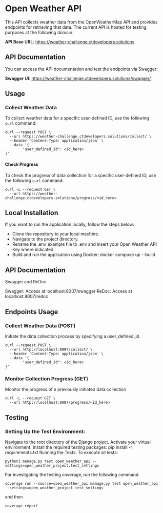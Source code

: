 # Open Weather API

This API collects weather data from the OpenWeatherMap API and provides endpoints for retrieving that data. The current API is hosted for testing purposes at the following domain:

**API Base URL**: https://weather-challenge.ctdevelopers.solutions

## API Documentation

You can access the API documentation and test the endpoints via Swagger:

**Swagger UI**: https://weather-challenge.ctdevelopers.solutions/swagger/

## Usage

### Collect Weather Data

To collect weather data for a specific user-defined ID, use the following `curl` command:

```
curl --request POST \
  --url https://weather-challenge.ctdevelopers.solutions/collect/ \
  --header 'Content-Type: application/json' \
  --data '{
        "user_defined_id": <id_here>
}'
```

#### Check Progress
To check the progress of data collection for a specific user-defined ID, use the following `curl` command:

```
curl -L --request GET \
  --url https://weather-challenge.ctdevelopers.solutions/progress/<id_here>
```

## Local Installation
If you want to run the application locally, follow the steps below:

* Clone the repository to your local machine.
* Navigate to the project directory.
* Rename the .env_example file to .env and insert your Open Weather API Key where indicated.
* Build and run the application using Docker: docker compose up --build

## API Documentation
Swagger and ReDoc

Swagger: Access at localhost:8007/swagger
ReDoc: Access at localhost:8007/redoc

## Endpoints Usage

### Collect Weather Data (POST)
Initiate the data collection process by specifying a user_defined_id.


```
curl --request POST \
  --url http://localhost:8007/collect/ \
  --header 'Content-Type: application/json' \
  --data '{
        "user_defined_id": <id_here>
}'
```
### Monitor Collection Progress (GET)
Monitor the progress of a previously initiated data collection

```
curl -L --request GET \
  --url http://localhost:8007/progress/<id_here>
```

## Testing

### Setting Up the Test Environment:
Navigate to the root directory of the Django project.
Activate your virtual environment.
Install the required testing packages:
pip install -r requirements.txt
Running the Tests:
To execute all tests:
```
python3 manage.py test open_weather_api --settings=open_weather_project.test_settings
```
For investigating the testing coverage, run the following command:
```
coverage run --source=open_weather_api manage.py test open_weather_api --settings=open_weather_project.test_settings
```
and then
```
coverage report
```